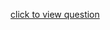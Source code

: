 [click to view question](https://www.naukri.com/code360/problems/cycle-detection-in-undirected-graph_1062670?leftPanelTabValue=PROBLEM)